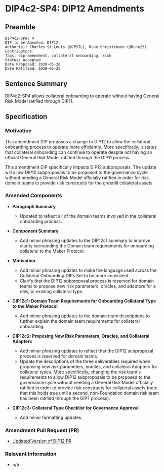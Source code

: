 # DIP4c2-SP4: DIP12 Amendments

## Preamble

```
DIP4c2-SP#: 4
DIP to be Amended: DIP12
Author(s): Charles St.Louis (@CPSTL), Rune Christensen (@Rune23) 
Contributors:
Tags: dip-amendment, collateral-onboarding, risk
Status: Accepted
Date Proposed: 2020-05-28
Date Ratified: 2020-06-25
```

## Sentence Summary

DIP4c2-SP4 allows collateral onboarding to operate without having General Risk Model ratified through DIP11.

## Specification

### Motivation

This amendment DIP proposes a change to DIP12 to allow the collateral onboarding process to operate more efficiently. More specifically, it states that collateral onboarding can continue to operate despite not having an official General Risk Model ratified through the DIP11 process. 

This amendment DIP specifically impacts DIP12 subproposals. The update will allow DIP12 subproposals to be proposed to the governance cycle without needing a General Risk Model officially ratified in order for risk domain teams to provide risk constructs for the greenlit collateral assets.

### Amended Components

- **Paragraph Summary**
    - Updated to reflect all of the domain teams involved in the collateral onboarding process. 

- **Component Summary**
    - Add minor phrasing updates to the DIP12c1 summary to improve clarity surrounding the Domain team requirements for onboarding collateral to the Maker Protocol. 

- **Motivation**
    - Add minor phrasing updates to make the language used across the Collateral Onboarding DIPs Set to be more consistent.
    - Clarify that the DIP12 subproposal process is reserved for domain teams to propose new risk parameters, oracles, and adaptors for a new, or existing collateral type.

- **DIP12c1: Domain Team Requirements for Onboarding Collateral Type to the Maker Protocol**
    - Add minor phrasing updates to the domain team descriptions to further explain the domain team requirements for collateral onboarding. 

- **DIP12c2: Proposing New Risk Parameters, Oracles, and Collateral Adapters**
    - Add minor phrasing updates to reflect that the DIP12 subproposal process is reserved for domain teams.
    - Update the descriptions of the three deliverables required when proposing new risk parameters, oracles, and collateral Adapters for collateral types. More specifically, changing the risk team's requirements to allow DIP12 subproposals to be proposed to the governance cycle without needing a General Risk Model officially ratified in order to provide risk constructs for collateral assets (note that this holds true until a second, non-Foundation domain risk team has been ratified through the DIP7 process). 

- **DIP12c3: Collateral Type Checklist for Governance Approval**
    - Add minor formatting updates.  

### Amendment Pull Request (PR)

- [Updated Version of DIP12 PR](https://github.com/lasthyphen/dips/pull/42)

### Relevant Information

- n/a
